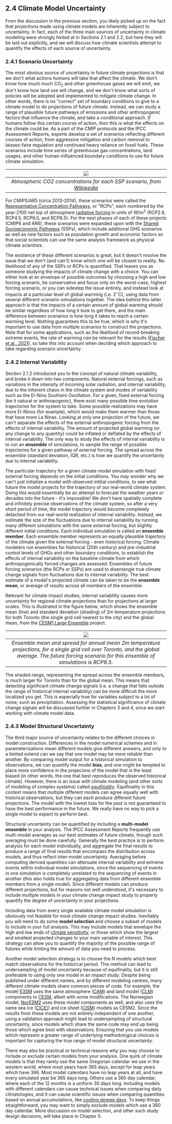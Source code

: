 ## 2.4 Climate Model Uncertainty

From the discussion in the previous section, you likely picked up on the fact that projections made using climate models are inherently subject to uncertainty. In fact, each of the three main sources of uncertainty in climate modeling were strongly hinted at in Sections 2.1 and 2.2, but here they will be laid out explicitly, and we will discuss how climate scientists attempt to quantify the effects of each source of uncertainty.

### 2.4.1 Scenario Uncertainty

The most obvious source of uncertainty in future climate projections is that we don't what actions humans will take that affect the climate. We don't know how much much CO$_{2}$ and other greenhouse gases we will emit, we don't know how land use will change, and we don't know what sorts of policies will be adopted and implemented to mitigate climate change. In other words, there is no "correct" set of boundary conditions to give to a climate model to do projections of future climate. Instead, we can study a range of plausible future pathways of emissions and other anthropogenic factors that influence the climate, and take a conditional approach. *If* humans follow this certain course of action, *then* this is what the effects on the climate could be. As a part of the CMIP protocols and the IPCC Assessment Reports, experts develop a set of scenarios reflecting different courses of action, from aggressive mitigation and carbon removal to laissez-faire regulation and continued heavy reliance on fossil fuels. These scenarios include time series of greenhouse gas concentrations, land usages, and other human-influenced boundary conditions to use for future climate simulation. 

|![](./figures/ssp_co2_concentrations.png)|
|:--:|
|*Atmospheric CO2 concentrations for each SSP scenario, from [Wikipedia](https://en.wikipedia.org/wiki/Shared_Socioeconomic_Pathways)*|

For CMIP5/AR5 (circa 2013-2014), these scenarios were called the [Representative Concentration Pathways](https://skepticalscience.com/rcp.php), or "RCPs", each numbered by the year-2100 net top of atmosphere [radiative forcing](https://en.wikipedia.org/wiki/Radiative_forcing) in units of $W/m^{2}$ (RCP2.6, RCP4.5, RCP6.0, and RCP8.5). For the next phases of each of these projects (CMIP6 and AR6), these scenarios were expanded upon with the [Shared Socioeconomic Pathways](https://www.carbonbrief.org/explainer-how-shared-socioeconomic-pathways-explore-future-climate-change/) (SSPs), which include additional GHG scenarios as well as new factors such as population growth and economic factors so that social scientists can use the same analysis framework as physical climate scientists.

The existence of these different scenarios is great, but it doesn't resolve the issue that we don't (and can't) know which one will be closest to reality. No likelihood of any of the SSPs or RCPs is quantified. That leaves you as someone studying the impacts of climate change with a choice. You can either look at an envelope of possible outcomes by choosing a high and low forcing scenario, be conservative and focus only on the worst-case, highest forcing scenario, or you can sidestep the issue entirely, and instead look at impacts at a particular level of global warming (i.e. 2$^{\circ}$C), using data from several different scenario-simulations together. The idea behind this latter approach is that the impacts of a certain amount of global warming should be similar regardless of how long it took to get there, and the main difference between scenarios is how long it takes to reach a certain warming level. Nothing guarantees this to be true, which is why it's important to use data from multiple scenarios to construct the projections. Note that for some applications, such as the likelilood of record-breaking extreme events, the rate of warming *can* be relevant for the results ([Fischer et al., 2021](https://doi.org/10.1038/s41558-021-01092-9)), so take this into account when deciding which approach to take regarding scenario uncertainty.

### 2.4.2 Internal Variability

Section 2.1.2 introduced you to the concept of natural climate variability, and broke it down into two components. Natural external forcings, such as variations in the intensity of incoming solar radiation, and internal variability, due to the inherent chaos in the climate system and modes of variability such as the El-Nino Southern Oscillation. For a given, fixed external forcing (be it natural or anthropogenic), there exist many possible time evolution trajectories for the system to take. Some possible realizations may have more El-Ninos (for example), which would make them warmer than those that have more La Ninas. Looking at only one projection of the future, we can't separate the effects of the external anthropogenic forcing from the effects of internal variability. The amount of projected global warming (or any change to any quantity) could be inflated or deflated by the effects of internal variability. The only way to study the effects of internal variability is to run an **ensemble** of simulations, to sample the range of possible trajectories for a given pathway of external forcing. The spread across the ensemble (standard deviation, IQR, etc.) is how we quantify the uncertainty due to internal variability.

The particular trajectory for a given climate model simulation with fixed external forcing depends on the initial conditions. You may wonder why we can't just initialize a model with observed intitial conditions, to see what future the model projects for the trajectory of our real-world climate system. Doing this would essentially be an attempt to forecast the weather years or decades into the future - it's impossible! We don't have spatially complete and infinitely precise observations of the climate system, so after a very short period of time, the model trajectory would become completely detached from our real-world realization of internal variability. Instead, we estimate the size of the fluctuations due to internal variability by running many different simulations with the same external forcing, but slightly different initial conditions. Each individual simulation is called an **ensemble member**. Each ensemble member represents an equally plausible trajectory of the climate given the external forcing - even historical forcing. Climate modelers run ensembles for historical (20th century) and pre-industrial control levels of GHGs and other boundary conditions, to establish the effects of internal variability on the baseline climate from which anthropogenically forced changes are assessed. Ensembles of future forcing scenarios (the RCPs or SSPs) are used to disentangle true climate change signals from fluctuations due to internal variability. The best estimate of a model's projected climate can be taken to be the **ensemble mean**, or average of results across all members of the ensemble.

Relevant for climate impact studies, internal variability causes more uncertainty for regional climate projections than for projections at larger scales. This is illustrated in the figure below, which shows the ensemble mean (line) and standard deviation (shading) of 2m temperature projections for both Toronto (the single grid cell nearest to the city) and the global mean, from the [CESM1 Large Ensemble](https://www.cesm.ucar.edu/community-projects/lens) project. 

|![](./figures/cesmle_temperature.png)|
|:--:|
|*Ensemble mean and spread for annual mean 2m temperature projections, for a single grid cell over Toronto, and the global average. The future forcing scenario for this ensemble of simulations is RCP8.5.*|

The shaded range, representing the spread across the ensemble members, is much larger for Toronto than for the global mean. This means that detecting significant climate change signals (i.e. a change that falls outside the range of historical internal variability) can be more difficult the more localized you get. This is especially true for variables subject to a lot of noise, such as precipitation. Assessing the statistical significance of climate change signals will be discussed further in Chapters 3 and 4, once we start working with climate model data.

### 2.4.3 Model Structural Uncertainty

The third major source of uncertainty relates to the different choices in model construction. Differences in the model numerical schemes and in parameterizations mean different models give different answers, and only to a limited extend can we say that one model may be more reliable than another. By comparing model output for a historical simulation to observations, we can quantify the model **bias**, and one might be tempted to place more confidence in the projecions of the model that is the least biased (in other words, the one that best reproduces the observed historical climate). However, there is an issue with climate modeling (and other sorts of modeling of complex systems) called *[equifinality](https://en.wikipedia.org/wiki/Equifinality)*. Equifinality in this context means that multiple different models can agree equally well with historical observations, but they can each produce different future projections. The model with the lowest bias for the past is not guaranteed to have the best performance in the future. We really have no way to pick a single model to expect to perform best.

Structural uncertainty can be quantified by including a **multi-model ensemble** in your analysis. The IPCC Assessment Reports frequently use multi-model averages as our best estimates of future climate, though such averaging must be done carefully. Generally the best practice is to perform analysis for each model individually, and aggregate the final results to produce a range of final results that encompass the distribution across models, and thus reflect inter-model uncertainty. Averaging before computing derived quantities can attenuate internal variability and extreme events within individual model simulations, since the sequencing of events in one simulation is completely unrelated to the sequencing of events in another (this also holds true for aggregating data from different ensemble members from a single model). Since different models can produce different projections, but for reasons not well understood, it's necessary to include multiple models in your climate change impact study to properly quantify the degree of uncertainty in your projections. 

Including data from every single available climate model simulation is obviously not feasible for most climate change impact studies. Inevitably you will need to do some **model selection** and choose a subset of models to include in your full analysis. This may include models that envelope the high and low ends of [climate sensitivity](https://en.wikipedia.org/wiki/Climate_sensitivity), or those which show the largest and smallest projected changes to your main variable of interest. This strategy can allow you to quantify the majority of the possible range of futures while limiting the amount of data you need to process.

Another model selection strategy is to choose the $N$ models which best match observations for the historical period. This method can lead to undersampling of model uncertainty because of equifinality, but it is still preferable to using only one model in an impact study. Despite being published under different names, and by different modeling centres, many different climate models share common pieces of code. For example, the model [E3SM](https://e3sm.org/model/e3sm-model-description/v1-description/) uses the same atmosphere ([CAM](https://www2.cesm.ucar.edu/models/cesm1.0/cam/)) and land model ([CLM](https://www2.cesm.ucar.edu/models/cesm1.0/clm/index.html)) components to [CESM](https://www.cesm.ucar.edu/models), albeit with some modifications. The Norwegian model, [NorESM2](https://noresm-docs.readthedocs.io/en/noresm2/model-description/overview.html) uses these model components as well, and also uses the same sea ice ([CICE)](https://www.cesm.ucar.edu/models/cesm2/sea-ice)) and ice sheet ([CISM](https://www.cesm.ucar.edu/models/cesm2/land-ice)) models as CESM2. Since the results from these models are not entirely independent of one another, using a validation approach might lead to undersampling of structural uncertainty, since models which share the same code may end up being those which agree best with observations. Ensuring that you use models which represent a greater range of underlying methodological choices is important for capturing the true range of model structural uncertainty.

There may also be practical or technical reasons why you may choose to include or exclude certain models from your analysis. One quirk of climate models is that they rarely use the same Gregorian calendar we use in the western world, where most years have 365 days, except for leap years which have 366. Most model calendars have no leap years at all, and have every simulated year be 365 days long. Others use a 360 day calendar, where each of the 12 months is a uniform 30 days long. Including models with different calendars can cause technical issues when comparing daily climatologies, and it can cause scientific issues when comparing quantities based on annual accumulations, like [cooling degree days](https://www.climdex.org/learn/indices/#index-CDDcoldn). To keep things straightforward, you may want to simply exclude models which use a 360 day calendar. More discussion on model selection, and other such study design decisions, will take place in Chapter 5.
